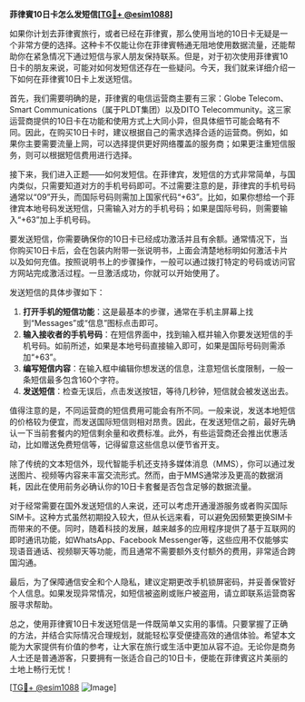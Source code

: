 **菲律賓10日卡怎么发短信[[TG💪+ @esim1088](https://t.me/s/esim1088)]**

如果你计划去菲律賓旅行，或者已经在菲律賓，那么使用当地的10日卡无疑是一个非常方便的选择。这种卡不仅能让你在菲律賓畅通无阻地使用数据流量，还能帮助你在紧急情况下通过短信与家人朋友保持联系。但是，对于初次使用菲律賓10日卡的朋友来说，可能对如何发短信还存在一些疑问。今天，我们就来详细介绍一下如何在菲律賓10日卡上发送短信。

首先，我们需要明确的是，菲律賓的电信运营商主要有三家：Globe Telecom、Smart Communications（属于PLDT集团）以及DITO Telecommunity。这三家运营商提供的10日卡在功能和使用方式上大同小异，但具体细节可能会略有不同。因此，在购买10日卡时，建议根据自己的需求选择合适的运营商。例如，如果你主要需要流量上网，可以选择提供更好网络覆盖的服务商；如果更注重短信服务，则可以根据短信费用进行选择。

接下来，我们进入正题——如何发短信。在菲律宾，发短信的方式非常简单，与国内类似，只需要知道对方的手机号码即可。不过需要注意的是，菲律宾的手机号码通常以“09”开头，而国际号码则需加上国家代码“+63”。比如，如果你想给一个菲律宾本地号码发送短信，只需输入对方的手机号码；如果是国际号码，则需要输入“+63”加上手机号码。

要发送短信，你需要确保你的10日卡已经成功激活并且有余额。通常情况下，当你购买10日卡后，会在包装内附带一张说明书，上面会清楚地标明如何激活卡片以及如何充值。按照说明书上的步骤操作，一般可以通过拨打特定的号码或访问官方网站完成激活过程。一旦激活成功，你就可以开始使用了。

发送短信的具体步骤如下：
1. **打开手机的短信功能**：这是最基本的步骤，通常在手机主屏幕上找到“Messages”或“信息”图标点击即可。
2. **输入接收者的手机号码**：在短信界面中，找到输入框并输入你要发送短信的手机号码。如前所述，如果是本地号码直接输入即可，如果是国际号码则需添加“+63”。
3. **编写短信内容**：在输入框中编辑你想发送的信息，注意短信长度限制，一般一条短信最多包含160个字符。
4. **发送短信**：检查无误后，点击发送按钮，等待几秒钟，短信就会被发送出去。

值得注意的是，不同运营商的短信费用可能会有所不同。一般来说，发送本地短信的价格较为便宜，而发送国际短信则相对昂贵。因此，在发送短信之前，最好先确认一下当前套餐内的短信剩余量和收费标准。此外，有些运营商还会推出优惠活动，比如赠送免费短信等，记得留意这些信息以便节省开支。

除了传统的文本短信外，现代智能手机还支持多媒体消息（MMS），你可以通过发送图片、视频等内容来丰富交流形式。然而，由于MMS通常涉及更高的数据消耗，因此在使用前务必确认你的10日卡套餐是否包含足够的数据流量。

对于经常需要在国外发送短信的人来说，还可以考虑开通漫游服务或者购买国际SIM卡。这种方式虽然初期投入较大，但从长远来看，可以避免因频繁更换SIM卡而带来的不便。同时，随着科技的发展，越来越多的应用程序提供了基于互联网的即时通讯功能，如WhatsApp、Facebook Messenger等，这些应用不仅能够实现语音通话、视频聊天等功能，而且通常不需要额外支付额外的费用，非常适合跨国沟通。

最后，为了保障通信安全和个人隐私，建议定期更改手机锁屏密码，并妥善保管好个人信息。如果发现异常情况，如短信被盗刷或账户被盗用，请立即联系运营商客服寻求帮助。

总之，使用菲律賓10日卡发送短信是一件既简单又实用的事情。只要掌握了正确的方法，并结合实际情况合理规划，就能轻松享受便捷高效的通信体验。希望本文能为大家提供有价值的参考，让大家在旅行或生活中更加从容不迫。无论你是商务人士还是普通游客，只要拥有一张适合自己的10日卡，便能在菲律賓这片美丽的土地上畅行无忧！

[[TG💪+ @esim1088](https://t.me/s/esim1088) ![Image](https://i.postimg.cc/4NQfJmqS/Snipaste-2025-05-13-00-14-12.png)]